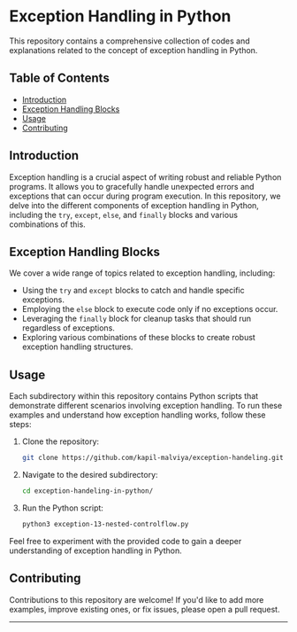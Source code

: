 # Exception Handling in Python

This repository contains a comprehensive collection of codes and explanations related to the concept of exception handling 
in Python.

## Table of Contents

- [Introduction](#introduction)
- [Exception Handling Blocks](#exception-handling-blocks)
- [Usage](#usage)
- [Contributing](#contributing)

## Introduction

Exception handling is a crucial aspect of writing robust and reliable Python programs. It allows you to gracefully 
handle unexpected errors and exceptions that can occur during program execution. In this repository, we delve into 
the different components of exception handling in Python, including the `try`, `except`, `else`, and `finally` blocks
and various combinations of this.

## Exception Handling Blocks

We cover a wide range of topics related to exception handling, including:

- Using the `try` and `except` blocks to catch and handle specific exceptions.
- Employing the `else` block to execute code only if no exceptions occur.
- Leveraging the `finally` block for cleanup tasks that should run regardless of exceptions.
- Exploring various combinations of these blocks to create robust exception handling structures.

## Usage

Each subdirectory within this repository contains Python scripts that demonstrate different scenarios involving exception handling. To run these examples and understand how exception handling works, follow these steps:

1. Clone the repository:
   ```bash
   git clone https://github.com/kapil-malviya/exception-handeling.git
   ```

2. Navigate to the desired subdirectory:
   ```bash
   cd exception-handeling-in-python/
   ```

3. Run the Python script:
   ```bash
   python3 exception-13-nested-controlflow.py
   ```

Feel free to experiment with the provided code to gain a deeper understanding of exception handling in Python.

## Contributing

Contributions to this repository are welcome! If you'd like to add more examples, improve existing ones, or fix issues, 
please open a pull request. 

---

